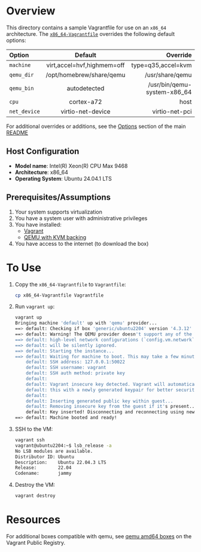 # Overview

This directory contains a sample Vagrantfile for use on an `x86_64` architecture. The
[`x86_64-Vagrantfile`](./x86_64-Vagrantfile) overrides the following default options:

| Option       | Default                      | Override                    |
| :----------- | :--------------------------: | --------------------------: |
| `machine`    | virt,accel=hvf,highmem=off   | type=q35,accel=kvm          |
| `qemu_dir`   | /opt/homebrew/share/qemu     | /usr/share/qemu             |
| `qemu_bin`   | autodetected                 | /usr/bin/qemu-system-x86_64 |
| `cpu`        | cortex-a72                   | host                        |
| `net_device` | virtio-net-device            | virtio-net-pci              |   

For additional overrides or additions, see the [Options](https://github.com/ppggff/vagrant-qemu?tab=readme-ov-file#options) section of the main [README](../../../README.md)

## Host Configuration

* **Model name**: Intel(R) Xeon(R) CPU Max 9468 
* **Architecture**: x86_64
* **Operating System**: Ubuntu 24.04.1 LTS

## Prerequisites/Assumptions

1. Your system supports virtualization
2. You have a system user with administrative privileges
3. You have installed:
    * [Vagrant](https://developer.hashicorp.com/vagrant/docs/installation)
    * [QEMU with KVM backing](https://linuxconfig.org/setting-up-virtual-machines-with-qemu-kvm-and-virt-manager-on-debian-ubuntu)
4. You have access to the internet (to download the box)

# To Use

1. Copy the `x86_64-Vagrantfile` to `Vagrantfile`:

    ```bash
    cp x86_64-Vagrantfile Vagrantfile
    ```

2. Run `vagrant up`:

    ```bash
    vagrant up
    Bringing machine 'default' up with 'qemu' provider...
    ==> default: Checking if box 'generic/ubuntu2204' version '4.3.12' is up to date...
    ==> default: Warning! The QEMU provider doesn't support any of the Vagrant
    ==> default: high-level network configurations (`config.vm.network`). They
    ==> default: will be silently ignored.
    ==> default: Starting the instance...
    ==> default: Waiting for machine to boot. This may take a few minutes...
        default: SSH address: 127.0.0.1:50022
        default: SSH username: vagrant
        default: SSH auth method: private key
        default:
        default: Vagrant insecure key detected. Vagrant will automatically replace
        default: this with a newly generated keypair for better security.
        default:
        default: Inserting generated public key within guest...
        default: Removing insecure key from the guest if it's present...
        default: Key inserted! Disconnecting and reconnecting using new SSH key...
    ==> default: Machine booted and ready!
    ```

3. SSH to the VM:

    ```bash
    vagrant ssh
    vagrant@ubuntu2204:~$ lsb_release -a
    No LSB modules are available.
    Distributor ID: Ubuntu
    Description:    Ubuntu 22.04.3 LTS
    Release:        22.04
    Codename:       jammy
    ```

4. Destroy the VM:
    
    ```bash
    vagrant destroy
    ```

# Resources

For additional boxes compatible with qemu, see [qemu amd64 boxes](https://portal.cloud.hashicorp.com/vagrant/discover?architectures=amd64&next=CghXekUzT0RCZA%3D%3D&providers=qemu) on the Vagrant Public Registry.
